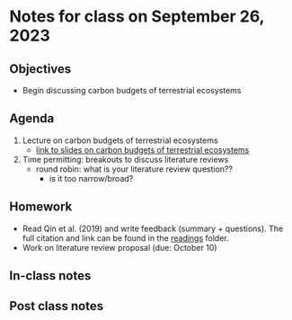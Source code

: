 # Notes for class on September 26, 2023

## Objectives
- Begin discussing carbon budgets of terrestrial ecosystems

## Agenda
1. Lecture on carbon budgets of terrestrial ecosystems
	- [link to slides on carbon budgets of terrestrial ecosystems](../lecture_slides/5_carbon_budgets.pdf)
2. Time permitting: breakouts to discuss literature reviews
	- round robin: what is your literature review question??
		- is it too narrow/broad?

## Homework
- Read Qin et al. (2019) and write feedback (summary + questions). 
The full citation and link can be found in the 
[readings](../readings) folder.
- Work on literature review proposal (due: October 10)

## In-class notes

## Post class notes

